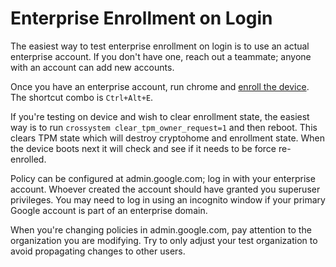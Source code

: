 # Enterprise Enrollment on Login

The easiest way to test enterprise enrollment on login is to use an actual
enterprise account. If you don't have one, reach out a teammate; anyone with an
account can add new accounts.

Once you have an enterprise account, run chrome and [enroll the device](https://support.google.com/chrome/a/answer/1360534?hl=en). The shortcut combo is
`Ctrl+Alt+E`.

If you're testing on device and wish to clear enrollment state, the easiest way
is to run `crossystem clear_tpm_owner_request=1` and then reboot. This clears
TPM state which will destroy cryptohome and enrollment state. When the device
boots next it will check and see if it needs to be force re-enrolled.

Policy can be configured at admin.google.com; log in with your enterprise
account. Whoever created the account should have granted you superuser
privileges. You may need to log in using an incognito window if your primary
Google account is part of an enterprise domain.

When you're changing policies in admin.google.com, pay attention to the
organization you are modifying. Try to only adjust your test organization to
avoid propagating changes to other users.